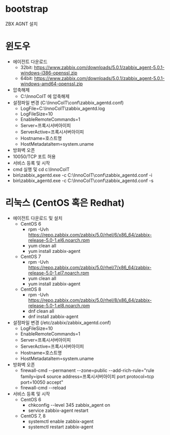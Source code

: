 # bootstrap

ZBX AGNT 설치

# 윈도우 #
* 에이전트 다운로드
  * 32bit: https://www.zabbix.com/downloads/5.0.1/zabbix_agent-5.0.1-windows-i386-openssl.zip
  * 64bit: https://www.zabbix.com/downloads/5.0.1/zabbix_agent-5.0.1-windows-amd64-openssl.zip
* 압축해제
  * C:\InnoCoIT 에 압축해제
* 설정파일 변경 (C:\InnoCoIT\conf\zabbix_agentd.conf)
  * LogFile=C:\InnoCoIT\zabbix_agentd.log
  * LogFileSize=10
  * EnableRemoteCommands=1 
  * Server=프록시서버아이피
  * ServerActive=프록시서버아이피
  * Hostname=호스트명
  * HostMetadataItem=system.uname
* 방화벽 오픈
 * 10050/TCP 포트 허용
* 서비스 등록 및 시작
 * cmd 실행 및 cd c:\InnoCoIT
 * bin\zabbix_agentd.exe -c C:\InnoCoIT\conf\zabbix_agentd.conf -i
 * bin\zabbix_agentd.exe -c C:\InnoCoIT\conf\zabbix_agentd.conf -s

# 리눅스 (CentOS 혹은 Redhat) #
* 에이전트 다운로드 및 설치
  * CentOS 6
    * rpm -Uvh https://repo.zabbix.com/zabbix/5.0/rhel/6/x86_64/zabbix-release-5.0-1.el6.noarch.rpm
    * yum clean all
    * yum install zabbix-agent
  * CentOS 7
    * rpm -Uvh https://repo.zabbix.com/zabbix/5.0/rhel/7/x86_64/zabbix-release-5.0-1.el7.noarch.rpm
    * yum clean all
    * yum install zabbix-agent
  * CentOS 8
    * rpm -Uvh https://repo.zabbix.com/zabbix/5.0/rhel/8/x86_64/zabbix-release-5.0-1.el8.noarch.rpm
    * dnf clean all
    * dnf install zabbix-agent
* 설정파일 변경 (/etc/zabbix/zabbix_agentd.conf)
  * LogFileSize=10
  * EnableRemoteCommands=1 
  * Server=프록시서버아이피
  * ServerActive=프록시서버아이피
  * Hostname=호스트명
  * HostMetadataItem=system.uname
* 방화벽 오픈
  * firewall-cmd --permanent --zone=public --add-rich-rule="rule family=ipv4 source address=프록시서버아이피 port protocol=tcp port=10050 accept"
  * firewall-cmd --reload
* 서비스 등록 및 시작
  * CentOS 6
    * chkconfig --level 345 zabbix_agent on
    * service zabbix-agent restart
  * CentOS 7, 8
    * systemctl enable zabbix-agent
    * systemctl restart zabbix-agent

